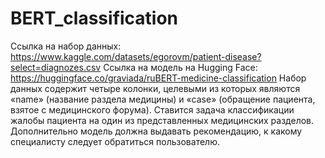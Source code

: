 # BERT_classification
Ссылка на набор данных: https://www.kaggle.com/datasets/egorovm/patient-disease?select=diagnozes.csv
Ссылка на модель на Hugging Face: https://huggingface.co/graviada/ruBERT-medicine-classification
Набор данных содержит четыре колонки, целевыми из которых являются «name» (название раздела медицины) и «case» (обращение пациента, взятое с медицинского форума). 
Ставится задача классификации жалобы пациента на один из представленных медицинских разделов. Дополнительно модель должна выдавать рекомендацию, к какому специалисту следует обратиться пользователю.
